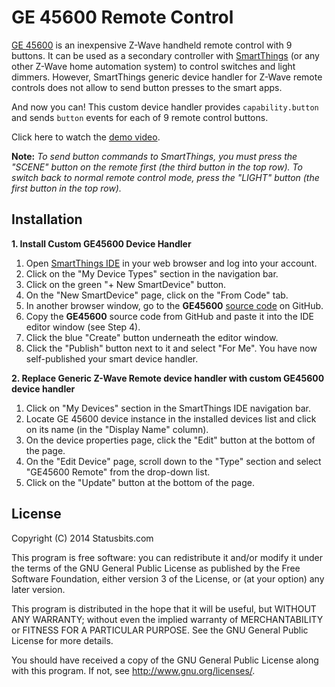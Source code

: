 GE 45600 Remote Control
=======================

[GE 45600](http://www.amazon.com/dp/B0013V6RW0)  is an inexpensive Z-Wave
handheld remote control with 9 buttons. It can be used as a secondary
controller with [SmartThings](http://fbuy.me/bb9pe) (or any other Z-Wave
home automation system) to control switches and light dimmers. However,
SmartThings generic device handler for Z-Wave remote controls does not
allow to send button presses to the smart apps. 

And now you can! This custom device handler provides `capability.button`
and sends `button` events for each of 9 remote control buttons.

Click here to watch the [demo video](http://youtu.be/6Uts5BLrYnw).

**Note:** *To send button commands to SmartThings, you must press the
"SCENE" button on the remote first (the third button in the top row). To
switch back to normal remote control mode, press the "LIGHT" button (the
first button in the top row).*


Installation
------------

**1. Install Custom GE45600 Device Handler**

1. Open [SmartThings IDE](https://graph.api.smartthings.com) in your web
browser and log into your account.
2. Click on the "My Device Types" section in the navigation bar.
3. Click on the green "+ New SmartDevice" button.
4. On the "New SmartDevice" page, click on the "From Code" tab.
5. In another browser window, go to the **GE45600**
[source code](https://github.com/statusbits/smartthings-x10/blob/master/GE45600/GE45600.device.groovy)
on GitHub.
6. Copy the **GE45600** source code from GitHub and paste it into the
IDE editor window (see Step 4).
7. Click the blue "Create" button underneath the editor window.
8. Click the "Publish" button next to it and select "For Me". You have now
self-published your smart device handler.

**2. Replace Generic Z-Wave Remote device handler with custom GE45600 device handler**

1. Click on "My Devices" section in the SmartThings IDE navigation bar.
2. Locate GE 45600 device instance in the installed devices list and click on
its name (in the "Display Name" column).
3. On the device properties page, click the "Edit" button at the bottom of the
page.
4. On the "Edit Device" page, scroll down to the "Type" section and select
"GE45600 Remote" from the drop-down list.
5. Click on the "Update" button at the bottom of the page.


License
-------

Copyright (C) 2014 Statusbits.com

This program is free software: you can redistribute it and/or modify it
under the terms of the GNU General Public License as published by the Free
Software Foundation, either version 3 of the License, or (at your option)
any later version.

This program is distributed in the hope that it will be useful, but
WITHOUT ANY WARRANTY; without even the implied warranty of MERCHANTABILITY
or FITNESS FOR A PARTICULAR PURPOSE.  See the GNU General Public License
for more details.

You should have received a copy of the GNU General Public License along
with this program.  If not, see <http://www.gnu.org/licenses/>.
